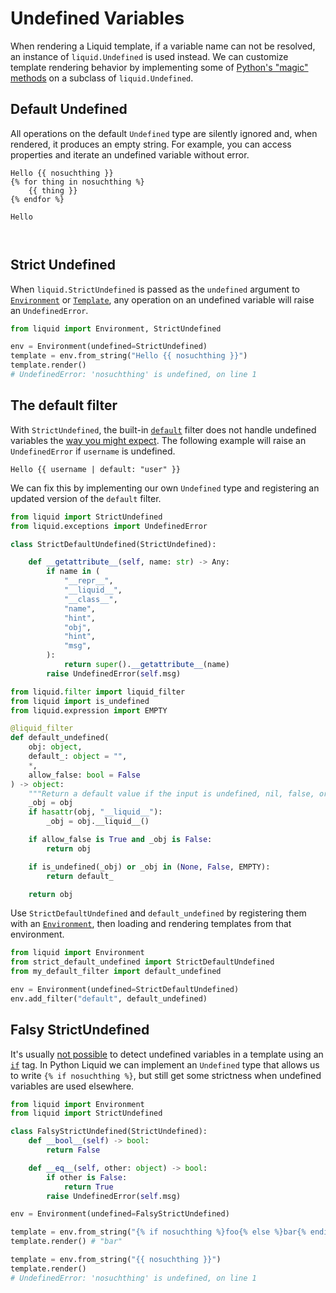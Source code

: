 # Undefined Variables

When rendering a Liquid template, if a variable name can not be resolved, an instance of `liquid.Undefined` is used instead. We can customize template rendering behavior by implementing some of [Python's "magic" methods](https://docs.python.org/3/reference/datamodel.html#basic-customization) on a subclass of `liquid.Undefined`.

## Default Undefined

All operations on the default `Undefined` type are silently ignored and, when rendered, it produces an empty string. For example, you can access properties and iterate an undefined variable without error.

```liquid title="template"
Hello {{ nosuchthing }}
{% for thing in nosuchthing %}
    {{ thing }}
{% endfor %}
```

```plain title="output"
Hello



```

## Strict Undefined

When `liquid.StrictUndefined` is passed as the `undefined` argument to [`Environment`](../api/environment.md) or [`Template`](../api/template.md), any operation on an undefined variable will raise an `UndefinedError`.

```python
from liquid import Environment, StrictUndefined

env = Environment(undefined=StrictUndefined)
template = env.from_string("Hello {{ nosuchthing }}")
template.render()
# UndefinedError: 'nosuchthing' is undefined, on line 1
```

## The default filter

With `StrictUndefined`, the built-in [`default`](../language/filters.md#default) filter does not handle undefined variables the [way you might expect](https://github.com/Shopify/liquid/issues/1404). The following example will raise an `UndefinedError` if `username` is undefined.

```liquid
Hello {{ username | default: "user" }}
```

We can fix this by implementing our own `Undefined` type and registering an updated version of the `default` filter.

```python title="strict_default_undefined.py"
from liquid import StrictUndefined
from liquid.exceptions import UndefinedError

class StrictDefaultUndefined(StrictUndefined):

    def __getattribute__(self, name: str) -> Any:
        if name in (
            "__repr__",
            "__liquid__",
            "__class__",
            "name",
            "hint",
            "obj",
            "hint",
            "msg",
        ):
            return super().__getattribute__(name)
        raise UndefinedError(self.msg)
```

```python title="my_default_filter.py"
from liquid.filter import liquid_filter
from liquid import is_undefined
from liquid.expression import EMPTY

@liquid_filter
def default_undefined(
    obj: object,
    default_: object = "",
    *,
    allow_false: bool = False
) -> object:
    """Return a default value if the input is undefined, nil, false, or empty."""
    _obj = obj
    if hasattr(obj, "__liquid__"):
        _obj = obj.__liquid__()

    if allow_false is True and _obj is False:
        return obj

    if is_undefined(_obj) or _obj in (None, False, EMPTY):
        return default_

    return obj
```

Use `StrictDefaultUndefined` and `default_undefined` by registering them with an [`Environment`](../api/environment.md), then loading and rendering templates from that environment.

```python
from liquid import Environment
from strict_default_undefined import StrictDefaultUndefined
from my_default_filter import default_undefined

env = Environment(undefined=StrictDefaultUndefined)
env.add_filter("default", default_undefined)
```

## Falsy StrictUndefined

It's usually [not possible](https://github.com/Shopify/liquid/issues/1034) to detect undefined variables in a template using an [`if`](../language/tags#if) tag. In Python Liquid we can implement an `Undefined` type that allows us to write `{% if nosuchthing %}`, but still get some strictness when undefined variables are used elsewhere.

```python
from liquid import Environment
from liquid import StrictUndefined

class FalsyStrictUndefined(StrictUndefined):
    def __bool__(self) -> bool:
        return False

    def __eq__(self, other: object) -> bool:
        if other is False:
            return True
        raise UndefinedError(self.msg)

env = Environment(undefined=FalsyStrictUndefined)

template = env.from_string("{% if nosuchthing %}foo{% else %}bar{% endif %}")
template.render() # "bar"

template = env.from_string("{{ nosuchthing }}")
template.render()
# UndefinedError: 'nosuchthing' is undefined, on line 1
```
